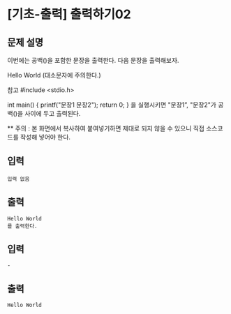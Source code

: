 # [기초-출력] 출력하기02

## 문제 설명
이번에는 공백()을 포함한 문장을 출력한다.
다음 문장을 출력해보자.

Hello World
(대소문자에 주의한다.)

참고
#include <stdio.h>

int main()
{
  printf("문장1 문장2");
  return 0;
}
을 실행시키면 "문장1”, "문장2"가 공백()을 사이에 두고 출력된다.

** 주의 : 본 화면에서 복사하여 붙여넣기하면 제대로 되지 않을 수 있으니 직접 소스코드를 작성해 넣어야 한다.

## 입력
	입력 없음
## 출력
	Hello World
	를 출력한다.

## 입력
	-
## 출력
	Hello World